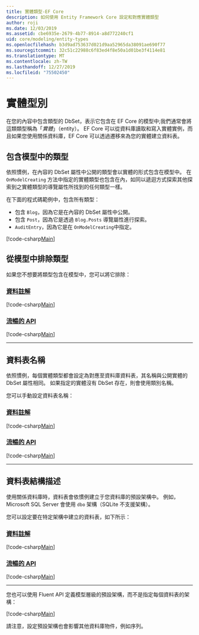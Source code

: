 ```yaml
---
title: 實體類型-EF Core
description: 如何使用 Entity Framework Core 設定和對應實體類型
author: roji
ms.date: 12/03/2019
ms.assetid: cbe6935e-2679-4b77-8914-a8d772240cf1
uid: core/modeling/entity-types
ms.openlocfilehash: b3d9ad753637d021d9aa52965da38091ae690f77
ms.sourcegitcommit: 32c51c22988c6f83ed4f8e50a1d01be3f4114e81
ms.translationtype: MT
ms.contentlocale: zh-TW
ms.lasthandoff: 12/27/2019
ms.locfileid: "75502450"
---
```

# <a name="entity-types"></a>實體型別

在您的內容中包含類型的 DbSet，表示它包含在 EF Core 的模型中;我們通常會將這類類型稱為「*實體*」（entity）。 EF Core 可以從資料庫讀取和寫入實體實例，而且如果您使用關係資料庫，EF Core 可以透過遷移來為您的實體建立資料表。

## <a name="including-types-in-the-model"></a>包含模型中的類型

依照慣例，在內容的 DbSet 屬性中公開的類型會以實體的形式包含在模型中。 在 `OnModelCreating` 方法中指定的實體類型也包含在內，如同以遞迴方式探索其他探索到之實體類型的導覽屬性所找到的任何類型一樣。

在下面的程式碼範例中，包含所有類型：

* 包含 `Blog`，因為它是在內容的 DbSet 屬性中公開。
* 包含 `Post`，因為它是透過 `Blog.Posts` 導覽屬性進行探索。
* `AuditEntry`，因為它是在 `OnModelCreating`中指定。

[!code-csharp[Main](../../../samples/core/Modeling/Conventions/EntityTypes.cs?name=EntityTypes&highlight=3,7,16)]

## <a name="excluding-types-from-the-model"></a>從模型中排除類型

如果您不想要將類型包含在模型中，您可以將它排除：

### <a name="data-annotationstabdata-annotations"></a>[資料註解](#tab/data-annotations)

[!code-csharp[Main](../../../samples/core/Modeling/DataAnnotations/IgnoreType.cs?name=IgnoreType&highlight=1)]

### <a name="fluent-apitabfluent-api"></a>[流暢的 API](#tab/fluent-api)

[!code-csharp[Main](../../../samples/core/Modeling/FluentAPI/IgnoreType.cs?name=IgnoreType&highlight=3)]

***

## <a name="table-name"></a>資料表名稱

依照慣例，每個實體類型都會設定為對應至資料庫資料表，其名稱與公開實體的 DbSet 屬性相同。 如果指定的實體沒有 DbSet 存在，則會使用類別名稱。

您可以手動設定資料表名稱：

### <a name="data-annotationstabdata-annotations"></a>[資料註解](#tab/data-annotations)

[!code-csharp[Main](../../../samples/core/Modeling/DataAnnotations/TableName.cs?Name=TableName&highlight=1)]

### <a name="fluent-apitabfluent-api"></a>[流暢的 API](#tab/fluent-api)

[!code-csharp[Main](../../../samples/core/Modeling/FluentAPI/TableName.cs?Name=TableName&highlight=3-4)]

***

## <a name="table-schema"></a>資料表結構描述

使用關係資料庫時，資料表會依慣例建立于您資料庫的預設架構中。 例如，Microsoft SQL Server 會使用 `dbo` 架構（SQLite 不支援架構）。

您可以設定要在特定架構中建立的資料表，如下所示：

### <a name="data-annotationstabdata-annotations"></a>[資料註解](#tab/data-annotations)

[!code-csharp[Main](../../../samples/core/Modeling/DataAnnotations/TableNameAndSchema.cs?name=TableNameAndSchema&highlight=1)]

### <a name="fluent-apitabfluent-api"></a>[流暢的 API](#tab/fluent-api)

[!code-csharp[Main](../../../samples/core/Modeling/FluentAPI/TableNameAndSchema.cs?name=TableNameAndSchema&highlight=3-4)]

***

您也可以使用 Fluent API 定義模型層級的預設架構，而不是指定每個資料表的架構：

[!code-csharp[Main](../../../samples/core/Modeling/FluentAPI/DefaultSchema.cs?name=DefaultSchema&highlight=3)]

請注意，設定預設架構也會影響其他資料庫物件，例如序列。
